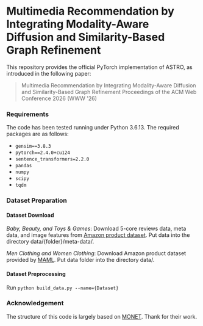 # Multimedia Recommendation by Integrating Modality-Aware Diffusion and Similarity-Based Graph Refinement

This repository provides the official PyTorch implementation of ASTRO, as introduced in the following paper:

> Multimedia Recommendation by Integrating Modality-Aware Diffusion and Similarity-Based Graph Refinement
> Proceedings of the ACM Web Conference 2026 (WWW '26)


### Requirements
The code has been tested running under Python 3.6.13. The required packages are as follows:
- ```gensim==3.8.3```
- ```pytorch==2.4.0+cu124```
- ```sentence_transformers=2.2.0```
- ```pandas```
- ```numpy```
- ```scipy```
- ```tqdm```

### Dataset Preparation
#### Dataset Download
*Baby, Beauty, and Toys & Games*: Download 5-core reviews data, meta data, and image features from [Amazon product dataset](http://jmcauley.ucsd.edu/data/amazon/links.html). Put data into the directory data/{folder}/meta-data/.

*Men Clothing and Women Clothing*: Download Amazon product dataset provided by [MAML](https://github.com/liufancs/MAML). Put data folder into the directory data/.

#### Dataset Preprocessing
Run ```python build_data.py --name={Dataset}```

### Acknowledgement
The structure of this code is largely based on [MONET](https://github.com/Kimyungi/MONET). Thank for their work.
